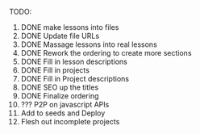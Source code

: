 TODO:
1. DONE make lessons into files
2. DONE Update file URLs
3. DONE Massage lessons into real lessons
4. DONE Rework the ordering to create more sections
5. DONE Fill in lesson descriptions
6. DONE Fill in projects
7. DONE Fill in Project descriptions
6. DONE SEO up the titles
7. DONE Finalize ordering
8. ??? P2P on javascript APIs
8. Add to seeds and Deploy
9. Flesh out incomplete projects